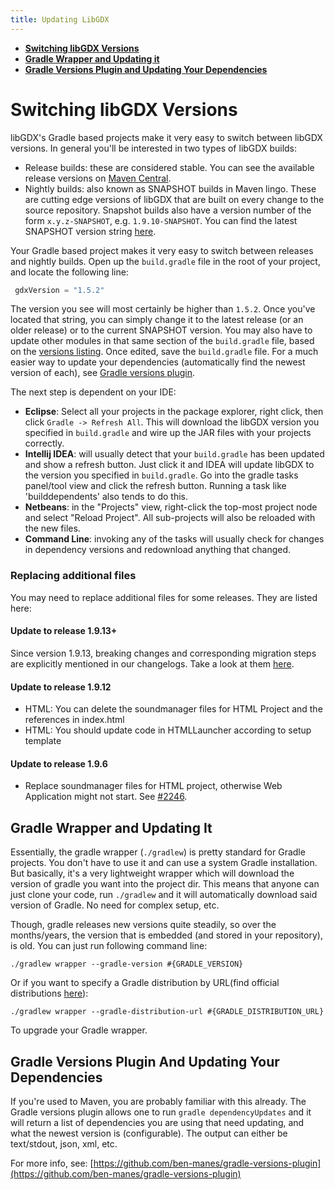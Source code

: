 ```yaml
---
title: Updating LibGDX
---
```

* [**Switching libGDX Versions**](#switching-libgdx-versions)
* [**Gradle Wrapper and Updating it**](#gradle-wrapper-and-updating-it)
* [**Gradle Versions Plugin and Updating Your Dependencies**](#gradle-versions-plugin-and-updating-your-dependencies)

# Switching libGDX Versions
libGDX's Gradle based projects make it very easy to switch between libGDX versions. In general you'll be interested in two types of libGDX builds:

* Release builds: these are considered stable. You can see the available release versions on [Maven Central](http://search.maven.org/#search%7Cgav%7C1%7Cg%3A%22com.badlogicgames.gdx%22%20AND%20a%3A%22gdx%22).
* Nightly builds: also known as SNAPSHOT builds in Maven lingo. These are cutting edge versions of libGDX that are built on every change to the source repository. Snapshot builds also have a version number of the form `x.y.z-SNAPSHOT`, e.g. `1.9.10-SNAPSHOT`. You can find the latest SNAPSHOT version string [here](https://github.com/libgdx/libgdx/blob/master/gradle.properties#L8).

Your Gradle based project makes it very easy to switch between releases and nightly builds. Open up the `build.gradle` file in the root of your project, and locate the following line:

```groovy
 gdxVersion = "1.5.2"
```

The version you see will most certainly be higher than `1.5.2`. Once you've located that string, you can simply change it to the latest release (or an older release) or to the current SNAPSHOT version. You may also have to update other modules in that same section of the `build.gradle` file, based on the [versions listing](/dev/versions/). Once edited, save the `build.gradle` file. For a much easier way to update your dependencies (automatically find the newest version of each), see [Gradle versions plugin](#gradle-versions-plugin-and-updating-your-dependencies).

The next step is dependent on your IDE:

* **Eclipse**: Select all your projects in the package explorer, right click, then click `Gradle -> Refresh All`. This will download the libGDX version you specified in `build.gradle` and wire up the JAR files with your projects correctly.
* **Intellij IDEA**: will usually detect that your `build.gradle` has been updated and show a refresh button. Just click it and IDEA will update libGDX to the version you specified in `build.gradle`. Go into the gradle tasks panel/tool view and click the refresh button. Running a task like 'builddependents' also tends to do this.
* **Netbeans**: in the "Projects" view, right-click the top-most project node and select "Reload Project". All sub-projects will also be reloaded with the new files.
* **Command Line**: invoking any of the tasks will usually check for changes in dependency versions and redownload anything that changed.

### Replacing additional files

You may need to replace additional files for some releases. They are listed here:

#### Update to release 1.9.13+
Since version 1.9.13, breaking changes and corresponding migration steps are explicitly mentioned in our changelogs. Take a look at them [here](/news/changelog/).

#### Update to release 1.9.12

* HTML: You can delete the soundmanager files for HTML Project and the references in index.html
* HTML: You should update code in HTMLLauncher according to setup template

#### Update to release 1.9.6
* Replace soundmanager files for HTML project, otherwise Web Application might not start. See [#2246](https://github.com/libgdx/libgdx/pull/4426).

## Gradle Wrapper and Updating It
Essentially, the gradle wrapper (`./gradlew`) is pretty standard for Gradle projects. You don't have to use it and can use a system Gradle installation. But basically, it's a very lightweight wrapper which will download the version of gradle you want into the project dir. This means that anyone can just clone your code, run `./gradlew` and it will automatically download said version of Gradle. No need for complex setup, etc.

Though, gradle releases new versions quite steadily, so over the months/years, the version that is embedded (and stored in your repository), is old. You can just run following command line:

```
./gradlew wrapper --gradle-version #{GRADLE_VERSION}
```

Or if you want to specify a Gradle distribution by URL(find official distributions [here](https://services.gradle.org)):

```
./gradlew wrapper --gradle-distribution-url #{GRADLE_DISTRIBUTION_URL}
```

To upgrade your Gradle wrapper.


## Gradle Versions Plugin And Updating Your Dependencies

If you're used to Maven, you are probably familiar with this already. The Gradle versions plugin allows one to run `gradle dependencyUpdates` and it will return a list of dependencies you are using that need updating, and what the newest version is (configurable). The output can either be text/stdout, json, xml, etc.

For more info, see: [https://github.com/ben-manes/gradle-versions-plugin](https://github.com/ben-manes/gradle-versions-plugin)
